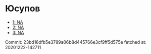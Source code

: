 # Юсупов
- [1: NA](1.md)
- [2: NA](2.md)
- [3: NA](3.md)

Commit: 23bd16dfb5e3789a06b8d445766e3cf9ff5d575e
 fetched at: 20201222-142711
